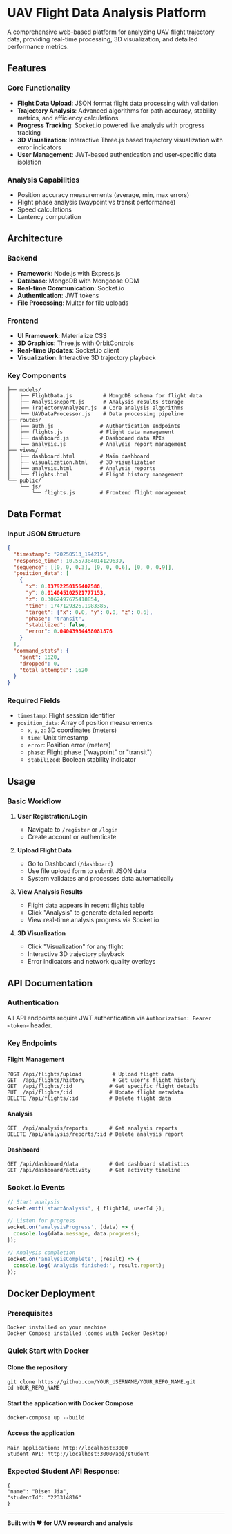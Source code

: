 # UAV Flight Data Analysis Platform

A comprehensive web-based platform for analyzing UAV flight trajectory data, providing real-time processing, 3D visualization, and detailed performance metrics.

## Features

### Core Functionality
- **Flight Data Upload**: JSON format flight data processing with validation
- **Trajectory Analysis**: Advanced algorithms for path accuracy, stability metrics, and efficiency calculations
- **Progress Tracking**: Socket.io powered live analysis with progress tracking
- **3D Visualization**: Interactive Three.js based trajectory visualization with error indicators
- **User Management**: JWT-based authentication and user-specific data isolation

### Analysis Capabilities
- Position accuracy measurements (average, min, max errors)
- Flight phase analysis (waypoint vs transit performance)
- Speed calculations
- Lantency computation

## Architecture

### Backend
- **Framework**: Node.js with Express.js
- **Database**: MongoDB with Mongoose ODM
- **Real-time Communication**: Socket.io
- **Authentication**: JWT tokens
- **File Processing**: Multer for file uploads

### Frontend
- **UI Framework**: Materialize CSS
- **3D Graphics**: Three.js with OrbitControls
- **Real-time Updates**: Socket.io client
- **Visualization**: Interactive 3D trajectory playback

### Key Components
```
├── models/
│   ├── FlightData.js          # MongoDB schema for flight data
│   ├── AnalysisReport.js      # Analysis results storage
│   ├── TrajectoryAnalyzer.js  # Core analysis algorithms
│   └── UAVDataProcessor.js    # Data processing pipeline
├── routes/
│   ├── auth.js               # Authentication endpoints
│   ├── flights.js            # Flight data management
│   ├── dashboard.js          # Dashboard data APIs
│   └── analysis.js           # Analysis report management
├── views/
│   ├── dashboard.html        # Main dashboard
│   ├── visualization.html    # 3D visualization
│   ├── analysis.html         # Analysis reports
│   └── flights.html          # Flight history management
└── public/
    └── js/
        └── flights.js        # Frontend flight management
```

## Data Format

### Input JSON Structure
```json
{
  "timestamp": "20250513_194215",
  "response_time": 10.557384014129639,
  "sequence": [[0, 0, 0.3], [0, 0, 0.6], [0, 0, 0.9]],
  "position_data": [
    {
      "x": 0.03792250156402588,
      "y": 0.014045102521777153,
      "z": 0.3062497675418854,
      "time": 1747129326.1983385,
      "target": {"x": 0.0, "y": 0.0, "z": 0.6},
      "phase": "transit",
      "stabilized": false,
      "error": 0.04043984458081876
    }
  ],
  "command_stats": {
    "sent": 1620,
    "dropped": 0,
    "total_attempts": 1620
  }
}
```

### Required Fields
- `timestamp`: Flight session identifier
- `position_data`: Array of position measurements
  - `x`, `y`, `z`: 3D coordinates (meters)
  - `time`: Unix timestamp
  - `error`: Position error (meters)
  - `phase`: Flight phase ("waypoint" or "transit")
  - `stabilized`: Boolean stability indicator

## Usage

### Basic Workflow

1. **User Registration/Login**
   - Navigate to `/register` or `/login`
   - Create account or authenticate

2. **Upload Flight Data**
   - Go to Dashboard (`/dashboard`)
   - Use file upload form to submit JSON data
   - System validates and processes data automatically

3. **View Analysis Results**
   - Flight data appears in recent flights table
   - Click "Analysis" to generate detailed reports
   - View real-time analysis progress via Socket.io

4. **3D Visualization**
   - Click "Visualization" for any flight
   - Interactive 3D trajectory playback
   - Error indicators and network quality overlays

## API Documentation

### Authentication
All API endpoints require JWT authentication via `Authorization: Bearer <token>` header.

### Key Endpoints

#### Flight Management
```
POST /api/flights/upload          # Upload flight data
GET  /api/flights/history         # Get user's flight history  
GET  /api/flights/:id            # Get specific flight details
PUT  /api/flights/:id            # Update flight metadata
DELETE /api/flights/:id          # Delete flight data
```

#### Analysis
```
GET  /api/analysis/reports       # Get analysis reports
DELETE /api/analysis/reports/:id # Delete analysis report
```

#### Dashboard
```
GET /api/dashboard/data          # Get dashboard statistics
GET /api/dashboard/activity      # Get activity timeline
```

### Socket.io Events
```javascript
// Start analysis
socket.emit('startAnalysis', { flightId, userId });

// Listen for progress
socket.on('analysisProgress', (data) => {
  console.log(data.message, data.progress);
});

// Analysis completion
socket.on('analysisComplete', (result) => {
  console.log('Analysis finished:', result.report);
});
```

## Docker Deployment
### Prerequisites
```
Docker installed on your machine
Docker Compose installed (comes with Docker Desktop)
```

### Quick Start with Docker
#### Clone the repository
```
git clone https://github.com/YOUR_USERNAME/YOUR_REPO_NAME.git
cd YOUR_REPO_NAME
```

#### Start the application with Docker Compose
```
docker-compose up --build
```
#### Access the application
```
Main application: http://localhost:3000
Student API: http://localhost:3000/api/student
```
### Expected Student API Response:
```
{
"name": "Disen Jia",
"studentId": "223314816"
}
```
---

**Built with ❤️ for UAV research and analysis**
